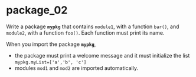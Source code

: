 # package_02

Write a package **`mypkg`** that contains `module1`, with a function `bar()`, and `module2`, with a function `foo()`. Each function must print its name.

When you import the package **`mypkg`**, 
- the package must print a welcome message and it must initialize the list `mypkg.myList=['a','b', 'c']`
- modules `mod1` and `mod2` are imported automatically.
